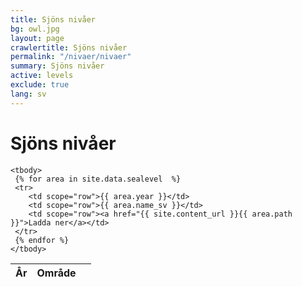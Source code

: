 ```yaml
---
title: Sjöns nivåer
bg: owl.jpg
layout: page
crawlertitle: Sjöns nivåer
permalink: "/nivaer/nivaer"
summary: Sjöns nivåer
active: levels
exclude: true
lang: sv
---
```


# Sjöns nivåer
<table class="responsive-table">
    <thead>
      <tr>
        <th scope="col">År</th>
        <th scope="col">Område</th>
        <th scope="col"></th>
      </tr>
    </thead>

    <tbody>
     {% for area in site.data.sealevel  %}
     <tr>
        <td scope="row">{{ area.year }}</td>
        <td scope="row">{{ area.name_sv }}</td>
        <td scope="row"><a href="{{ site.content_url }}{{ area.path }}">Ladda ner</a></td>
     </tr>
     {% endfor %}
    </tbody>
</table>
